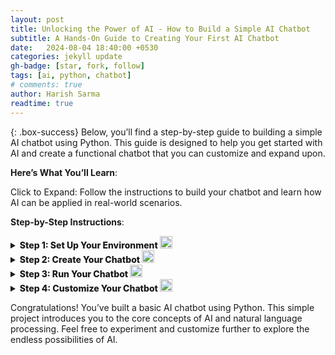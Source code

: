```yaml
---
layout: post
title: Unlocking the Power of AI - How to Build a Simple AI Chatbot
subtitle: A Hands-On Guide to Creating Your First AI Chatbot
date:   2024-08-04 18:40:00 +0530
categories: jekyll update
gh-badge: [star, fork, follow]
tags: [ai, python, chatbot]
# comments: true
author: Harish Sarma
readtime: true
---
```

{: .box-success}
Below, you’ll find a step-by-step guide to building a simple AI chatbot using Python. This guide is designed to help you get started with AI and create a functional chatbot that you can customize and expand upon.

**Here’s What You’ll Learn**:

Click to Expand: Follow the instructions to build your chatbot and learn how AI can be applied in real-world scenarios.

**Step-by-Step Instructions**:

<details>
    <summary style="font-weight: 800;">Step 1: Set Up Your Environment <img alt="Setup" width="20" src="https://img.icons8.com/material-outlined/24/000000/setup.png"> </summary>

<h3><ins>Overview</ins></h3>
<p>First, you need to install the necessary Python library to get started with building your chatbot. This setup will ensure that you have the tools required for the project.</p>

<h3><ins>How to Install</ins></h3>
<ul>
    <li>Open your terminal or command prompt.</li>
    <li>Run the following command to install the `ChatterBot` and `chatterbot_corpus` libraries:</li>
    <pre><code>pip install chatterbot chatterbot_corpus</code></pre>
</ul>
</details>

<details>
    <summary style="font-weight: 800;">Step 2: Create Your Chatbot <img alt="Create" width="20" src="https://img.icons8.com/material-outlined/24/000000/create.png"> </summary>

<h3><ins>Overview</ins></h3>
<p>In this step, you’ll create a Python script to define and train your chatbot. This script will also include a loop for interacting with the chatbot.</p>

<h3><ins>How to Create Your Chatbot</ins></h3>
<ul>
    <li>Create a new Python file, e.g., `chatbot.py`.</li>
    <li>Add the following code to set up and train your chatbot:</li>
    <pre><code>
from chatterbot import ChatBot
from chatterbot.trainers import ChatterBotCorpusTrainer

# Create a new chatbot instance
chatbot = ChatBot('SimpleBot')

# Create a new trainer for the chatbot
trainer = ChatterBotCorpusTrainer(chatbot)

# Train the chatbot on the English language corpus
trainer.train('chatterbot.corpus.english')

# Function to get a response from the chatbot
def get_response(user_input):
    return chatbot.get_response(user_input)

# Run a simple loop to interact with the chatbot
if __name__ == "__main__":
    print("Hello! I am a simple chatbot. Type 'exit' to end the conversation.")
    while True:
        user_input = input("You: ")
        if user_input.lower() == 'exit':
            print("Goodbye!")
            break
        response = get_response(user_input)
        print(f"Bot: {response}")
    </code></pre>
</ul>
</details>

<details>
    <summary style="font-weight: 800;">Step 3: Run Your Chatbot <img alt="Run" width="20" src="https://img.icons8.com/material-outlined/24/000000/run.png"> </summary>

<h3><ins>Overview</ins></h3>
<p>Now that you’ve created your chatbot, you’ll run the script to see it in action. This step will allow you to interact with your chatbot and test its responses.</p>

<h3><ins>How to Run</ins></h3>
<ul>
    <li>Save the `chatbot.py` file.</li>
    <li>Run the script using the terminal or command prompt:</li>
    <pre><code>python chatbot.py</code></pre>
    <li>You should see a prompt where you can interact with your chatbot. Type messages to see how it responds.</li>
</ul>
</details>

<details>
    <summary style="font-weight: 800;">Step 4: Customize Your Chatbot <img alt="Customize" width="20" src="https://img.icons8.com/material-outlined/24/000000/customize.png"> </summary>

<h3><ins>Overview</ins></h3>
<p>Enhance your chatbot by adding custom responses. This step will show you how to personalize your chatbot to make it more engaging and useful.</p>

<h3><ins>How to Customize</ins></h3>
<ul>
    <li>Modify the training data by adding custom responses:</li>
    <pre><code>
from chatterbot.trainers import ListTrainer

custom_trainer = ListTrainer(chatbot)

custom_conversations = [
    "Hello!",
    "Hi there!",
    "How are you?",
    "I'm good, thank you!",
    "What is your name?",
    "I am a chatbot created by Harish."
]

custom_trainer.train(custom_conversations)
    </code></pre>
    <li>Add this code before your interaction loop in `chatbot.py`.</li>
</ul>
</details>

<p>Congratulations! You’ve built a basic AI chatbot using Python. This simple project introduces you to the core concepts of AI and natural language processing. Feel free to experiment and customize further to explore the endless possibilities of AI.</p>
